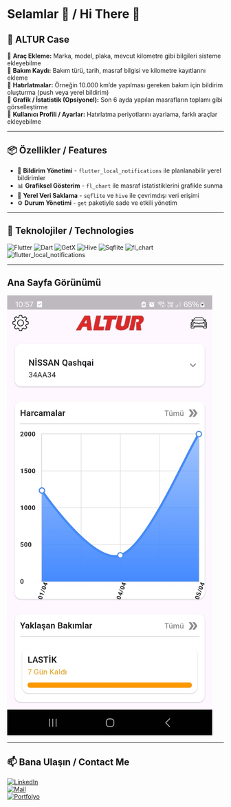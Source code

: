 # Selamlar 👋 / Hi There 👋

## 🚀 ALTUR Case

🎯 **Araç Ekleme:** Marka, model, plaka, mevcut kilometre gibi bilgileri sisteme ekleyebilme  
🎯 **Bakım Kaydı:** Bakım türü, tarih, masraf bilgisi ve kilometre kayıtlarını ekleme  
🎯 **Hatırlatmalar:** Örneğin 10.000 km’de yapılması gereken bakım için bildirim oluşturma (push veya yerel bildirim)  
🎯 **Grafik / İstatistik (Opsiyonel):** Son 6 ayda yapılan masrafların toplamı gibi görselleştirme  
🎯 **Kullanıcı Profili / Ayarlar:** Hatırlatma periyotlarını ayarlama, farklı araçlar ekleyebilme  

---

## 📦 Özellikler / Features

- 🔔 **Bildirim Yönetimi** - `flutter_local_notifications` ile planlanabilir yerel bildirimler  
- 📊 **Grafiksel Gösterim** - `fl_chart` ile masraf istatistiklerini grafikle sunma  
- 💾 **Yerel Veri Saklama** - `sqflite` ve `hive` ile çevrimdışı veri erişimi  
- ⚙️ **Durum Yönetimi** - `get` paketiyle sade ve etkili yönetim  

---

## 🔧 Teknolojiler / Technologies

![Flutter](https://img.shields.io/badge/Flutter-02569B?logo=flutter&logoColor=white&style=flat-square)
![Dart](https://img.shields.io/badge/Dart-0175C2?logo=dart&logoColor=white&style=flat-square)
![GetX](https://img.shields.io/badge/GetX-7209b7?style=flat-square&logo=getx&logoColor=white)
![Hive](https://img.shields.io/badge/Hive-38BDF8?style=flat-square&logo=hive&logoColor=white)
![Sqflite](https://img.shields.io/badge/Sqflite-009688?style=flat-square&logo=sqlite&logoColor=white)
![fl_chart](https://img.shields.io/badge/FL__Chart-FF6384?style=flat-square&logo=chartdotjs&logoColor=white)
![flutter_local_notifications](https://img.shields.io/badge/Local__Notifications-FF9800?style=flat-square&logo=bell&logoColor=white)

---

## Ana Sayfa Görünümü

![Ana Sayfa](assets/screenshot/home_page.jpeg)

---

## 📫 Bana Ulaşın / Contact Me

[![LinkedIn](https://img.shields.io/badge/LinkedIn-0A66C2?style=flat-square&logo=linkedin&logoColor=white)](https://www.linkedin.com/in/rauf-mümin-kilicarslan)  
[![Mail](https://img.shields.io/badge/Email-raufkilicarslan@gmail.com-D14836?style=flat-square&logo=gmail&logoColor=white)](mailto:raufkilicarslan@gmail.com)  
[![Portfolyo](https://img.shields.io/badge/Portfolio-rmkilic.github.io-24292e?style=flat-square&logo=github&logoColor=white)](https://rmkilic.github.io/)
